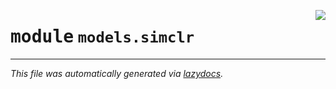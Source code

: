 <!-- markdownlint-disable -->

<a href="../../src/models/simclr/__init__.py"><img align="right" style="float:right;" src="https://img.shields.io/badge/-source-cccccc?style=flat-square"></a>

# <kbd>module</kbd> `models.simclr`








---

_This file was automatically generated via [lazydocs](https://github.com/ml-tooling/lazydocs)._
